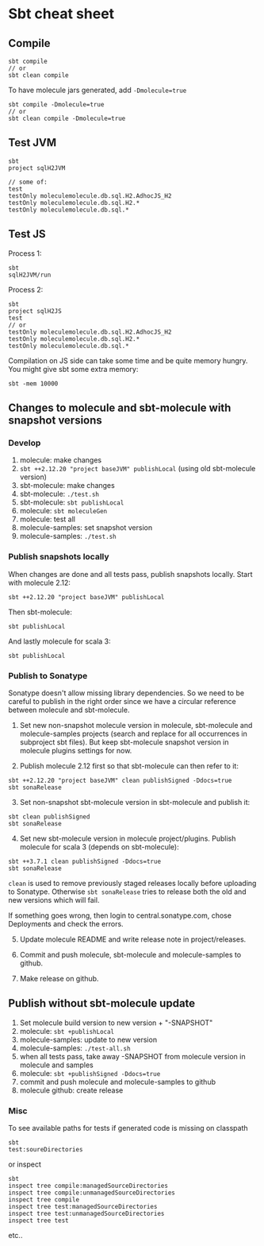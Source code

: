 # Sbt cheat sheet

## Compile

    sbt compile
    // or
    sbt clean compile

To have molecule jars generated, add `-Dmolecule=true`

    sbt compile -Dmolecule=true
    // or
    sbt clean compile -Dmolecule=true

## Test JVM

    sbt
    project sqlH2JVM

    // some of:
    test
    testOnly moleculemolecule.db.sql.H2.AdhocJS_H2
    testOnly moleculemolecule.db.sql.H2.*
    testOnly moleculemolecule.db.sql.*

## Test JS

Process 1:

    sbt
    sqlH2JVM/run

Process 2:

    sbt
    project sqlH2JS
    test
    // or
    testOnly moleculemolecule.db.sql.H2.AdhocJS_H2
    testOnly moleculemolecule.db.sql.H2.*
    testOnly moleculemolecule.db.sql.*

Compilation on JS side can take some time and be quite memory hungry. You might give sbt some extra memory:

    sbt -mem 10000

## Changes to molecule and sbt-molecule with snapshot versions

### Develop
1) molecule: make changes
1) `sbt ++2.12.20 "project baseJVM" publishLocal` (using old sbt-molecule version)
1) sbt-molecule: make changes
1) sbt-molecule: `./test.sh`
1) sbt-molecule: `sbt publishLocal`
1) molecule: `sbt moleculeGen`
1) molecule: test all
1) molecule-samples: set snapshot version
1) molecule-samples: `./test.sh`


### Publish snapshots locally

When changes are done and all tests pass, publish snapshots locally. Start with molecule 2.12:

    sbt ++2.12.20 "project baseJVM" publishLocal

Then sbt-molecule:

    sbt publishLocal

And lastly molecule for scala 3:

    sbt publishLocal


### Publish to Sonatype

Sonatype doesn't allow missing library dependencies. So we need to be careful to publish in the right order since we have a circular reference between molecule and sbt-molecule.

1. Set new non-snapshot molecule version in molecule, sbt-molecule and molecule-samples projects (search and replace for all occurrences in subproject sbt files). But keep sbt-molecule snapshot version in molecule plugins settings for now.

2. Publish molecule 2.12 first so that sbt-molecule can then refer to it:

```
sbt ++2.12.20 "project baseJVM" clean publishSigned -Ddocs=true
sbt sonaRelease
```

3. Set non-snapshot sbt-molecule version in sbt-molecule and publish it:

```
sbt clean publishSigned
sbt sonaRelease
```

4. Set new sbt-molecule version in molecule project/plugins. Publish molecule for scala 3 (depends on sbt-molecule):

```
sbt ++3.7.1 clean publishSigned -Ddocs=true
sbt sonaRelease
```

`clean` is used to remove previously staged releases locally before uploading to Sonatype. Otherwise `sbt sonaRelease` tries to release both the old and new versions which will fail.

If something goes wrong, then login to central.sonatype.com, chose Deployments and check the errors.

5. Update molecule README and write release note in project/releases.
 
6. Commit and push molecule, sbt-molecule and molecule-samples to github.

7. Make release on github.

    
## Publish without sbt-molecule update

1) Set molecule build version to new version + "-SNAPSHOT"
1) molecule: `sbt +publishLocal`
1) molecule-samples: update to new version
1) molecule-samples: `./test-all.sh`
2) when all tests pass, take away -SNAPSHOT from molecule version in molecule and samples
1) molecule: `sbt +publishSigned -Ddocs=true`
1) commit and push molecule and molecule-samples to github
1) molecule github: create release

### Misc

To see available paths for tests if generated code is missing on classpath

    sbt
    test:soureDirectories

or inspect

    sbt
    inspect tree compile:managedSourceDirectories
    inspect tree compile:unmanagedSourceDirectories
    inspect tree compile
    inspect tree test:managedSourceDirectories
    inspect tree test:unmanagedSourceDirectories
    inspect tree test

etc..
                 